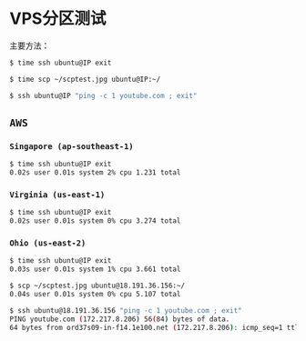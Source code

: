 # VPS分区测试

主要方法：
```sh
$ time ssh ubuntu@IP exit

$ time scp ~/scptest.jpg ubuntu@IP:~/

$ ssh ubuntu@IP "ping -c 1 youtube.com ; exit"
```

## `AWS`

### `Singapore (ap-southeast-1)`
```sh
$ time ssh ubuntu@IP exit
0.02s user 0.01s system 2% cpu 1.231 total
```

### `Virginia (us-east-1)`
```sh
$ time ssh ubuntu@IP exit
0.02s user 0.01s system 0% cpu 3.274 total
```

### `Ohio (us-east-2)`
```sh
$ time ssh ubuntu@IP exit
0.03s user 0.01s system 1% cpu 3.661 total

$ scp ~/scptest.jpg ubuntu@18.191.36.156:~/  
0.04s user 0.01s system 0% cpu 5.107 total

$ ssh ubuntu@18.191.36.156 "ping -c 1 youtube.com ; exit"
PING youtube.com (172.217.8.206) 56(84) bytes of data.
64 bytes from ord37s09-in-f14.1e100.net (172.217.8.206): icmp_seq=1 ttl=44 time=18.6 ms
```